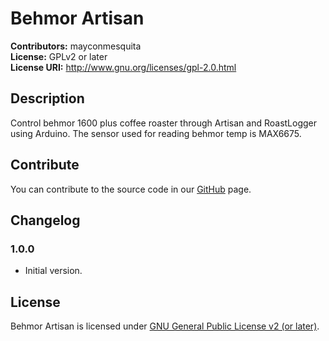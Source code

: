 # Behmor Artisan
**Contributors:** mayconmesquita  
**License:** GPLv2 or later  
**License URI:** http://www.gnu.org/licenses/gpl-2.0.html  

## Description

Control behmor 1600 plus coffee roaster through Artisan and RoastLogger using Arduino.
The sensor used for reading behmor temp is MAX6675.

## Contribute

You can contribute to the source code in our [GitHub](https://github.com/mayconmesquita/behmor-artisan) page.

## Changelog

### 1.0.0 ###

* Initial version.

## License

Behmor Artisan is licensed under [GNU General Public License v2 (or later)](./LICENSE.md).
